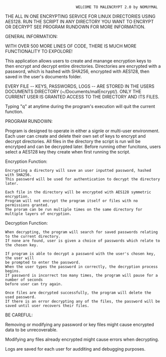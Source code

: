                                     WELCOME TO MALENCRYPT 2.0 by NOMUYMAL


THE ALL IN ONE ENCRYPTING SERVICE FOR LINUX DIRECTORIES USING AES128.
RUN THE SCRIPT IN ANY DIRECTORY YOU WANT TO ENCRYPT OR DECRYPT
SEE PROGRAM RUNDOWN FOR MORE INFORMATION.


GENERAL INFORMATION:

WITH OVER 500 MORE LINES OF CODE, THERE IS MUCH MORE FUNCTIONALITY TO EXPOLORE! 

This application allows users to create and manange encryption keys to then encrypt and decrypt entire directories.
Directories are encrypted with a password, which is hashed with SHA256, encrypted with AES128, then saved in the user's documents folder.

EVERY FILE -- KEYS, PASSWORDS, LOGS --  ARE STORED IN THE USERS DOCUMENTS DIRECTORY (~/Documents/malEncrypt/).
ONLY THE CURRENT USER IS GRANTED ACCESS TO THE DIRECTORY AND ITS FILES.

Typing "q" at anytime during the program's execution will quit the current function.


PROGRAM RUNDOWN:

Program is designed to operate in either a signle or multi-user environment.
Each user can create and delete their own set of keys to encrypt and decrypt directories.
All files in the directory the script is run will be encrytped and can be decrypted later.
Before running other funcitons, users select a AES128 key they create when first running the script. 


Encryption Function:

    Encrypting a directory will save an user inputted password, hashed with SHA256. 
    This password will be used for authentication to decrypt the directory later.

    Each file in the directory will be encrypted with AES128 symmetric encryption.
    Program will not encrypt the program itself or files with no permissions granted. 
    The proram can be run multiple times on the same directory for multiple layers of encryption.


Decryption Function:

    When decrypting, the program will search for saved passwords relating to the current directory.
    If none are found, user is given a choice of passwords which relate to the chosen key.

    If program is able to decrypt a password with the user's chosen key, the user will 
    be prompted to enter the password.
    When the user types the password in correctly, the decryption process begins.
    If password is incorrect too many times, the program will pause for a number of seconds
    before user can try again.

    Once files are decrypted successfully, the program will delete the used password.
    If there is an error decrypting any of the files, the password will be saved until user recovers their files. 


BE CAREFUL:

Removing or modifying any password or key files might cause encrypted data to be unrecoverable.

Modifying any files already encrypted might cause errors when decrypting.

Logs are saved for each user for audditing and debugging purposes.
